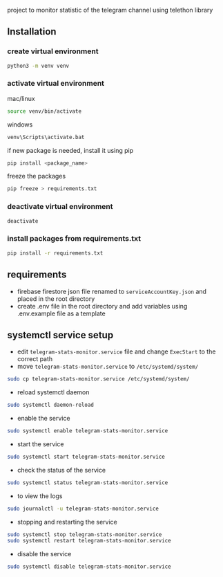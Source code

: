 project to monitor statistic of the telegram channel using telethon library

## Installation
### create virtual environment
```bash
python3 -m venv venv
```

### activate virtual environment
mac/linux
```bash
source venv/bin/activate
```
windows
```bash
venv\Scripts\activate.bat
```

if new package is needed, install it using pip
```bash
pip install <package_name>
```

freeze the packages
```bash
pip freeze > requirements.txt
```

### deactivate virtual environment
```bash
deactivate
```

### install packages from requirements.txt
```bash
pip install -r requirements.txt
```

## requirements
- firebase firestore json file renamed to `serviceAccountKey.json` and placed in the root directory
- create .env file in the root directory and add variables using .env.example file as a template

## systemctl service setup
- edit `telegram-stats-monitor.service` file and change `ExecStart` to the correct path
- move `telegram-stats-monitor.service` to `/etc/systemd/system/`
```bash
sudo cp telegram-stats-monitor.service /etc/systemd/system/
```
- reload systemctl daemon
```bash
sudo systemctl daemon-reload
```
- enable the service
```bash
sudo systemctl enable telegram-stats-monitor.service
```
- start the service
```bash
sudo systemctl start telegram-stats-monitor.service
```
- check the status of the service
```bash
sudo systemctl status telegram-stats-monitor.service
```
- to view the logs
```bash
sudo journalctl -u telegram-stats-monitor.service
```
- stopping and restarting the service
```bash
sudo systemctl stop telegram-stats-monitor.service
sudo systemctl restart telegram-stats-monitor.service
```
- disable the service
```bash
sudo systemctl disable telegram-stats-monitor.service
```
